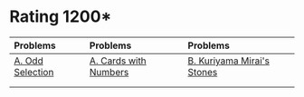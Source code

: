 # Rating 1200*
| Problems | Problems | Problems |
| :- | :- | :- |
| [A. Odd Selection](https://codeforces.com/problemset/problem/1363/A) | [A. Cards with Numbers](https://codeforces.com/problemset/problem/254/A) | [B. Kuriyama Mirai's Stones](https://codeforces.com/contest/433/problem/B) |
| []() | []() | []() |
| []() | []() | []() |